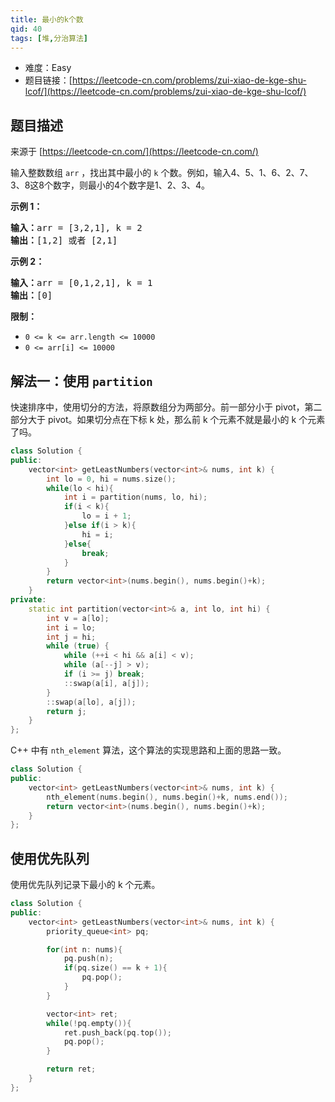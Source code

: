 ```yaml
---
title: 最小的k个数
qid: 40
tags: [堆,分治算法]
---
```



- 难度：Easy
- 题目链接：[https://leetcode-cn.com/problems/zui-xiao-de-kge-shu-lcof/](https://leetcode-cn.com/problems/zui-xiao-de-kge-shu-lcof/)


## 题目描述

来源于 [https://leetcode-cn.com/](https://leetcode-cn.com/)

<p>输入整数数组 <code>arr</code> ，找出其中最小的 <code>k</code> 个数。例如，输入4、5、1、6、2、7、3、8这8个数字，则最小的4个数字是1、2、3、4。</p>



<p><strong>示例 1：</strong></p>

<pre><strong>输入：</strong>arr = [3,2,1], k = 2
<strong>输出：</strong>[1,2] 或者 [2,1]
</pre>

<p><strong>示例 2：</strong></p>

<pre><strong>输入：</strong>arr = [0,1,2,1], k = 1
<strong>输出：</strong>[0]</pre>



<p><strong>限制：</strong></p>

<ul>
	<li><code>0 &lt;= k &lt;= arr.length &lt;= 10000</code></li>
	<li><code>0 &lt;= arr[i]&nbsp;&lt;= 10000</code></li>
</ul>


## 解法一：使用 `partition`

快速排序中，使用切分的方法，将原数组分为两部分。前一部分小于 pivot，第二部分大于 pivot。如果切分点在下标 k 处，那么前 k 个元素不就是最小的 k 个元素了吗。

```c++
class Solution {
public:
    vector<int> getLeastNumbers(vector<int>& nums, int k) {
        int lo = 0, hi = nums.size();
        while(lo < hi){
            int i = partition(nums, lo, hi);
            if(i < k){
                lo = i + 1;
            }else if(i > k){
                hi = i;
            }else{
                break;
            }
        }
        return vector<int>(nums.begin(), nums.begin()+k);
    }
private:
    static int partition(vector<int>& a, int lo, int hi) {
        int v = a[lo];
        int i = lo;
        int j = hi;
        while (true) {
            while (++i < hi && a[i] < v);
            while (a[--j] > v);
            if (i >= j) break;
            ::swap(a[i], a[j]);
        }
        ::swap(a[lo], a[j]);
        return j;
    }
};
```


C++ 中有 `nth_element` 算法，这个算法的实现思路和上面的思路一致。

```c++
class Solution {
public:
    vector<int> getLeastNumbers(vector<int>& nums, int k) {
        nth_element(nums.begin(), nums.begin()+k, nums.end());
        return vector<int>(nums.begin(), nums.begin()+k);
    }
};
```

## 使用优先队列

使用优先队列记录下最小的 k 个元素。

```c++
class Solution {
public:
    vector<int> getLeastNumbers(vector<int>& nums, int k) {
        priority_queue<int> pq;

        for(int n: nums){
            pq.push(n);
            if(pq.size() == k + 1){
                pq.pop();
            }
        }

        vector<int> ret;
        while(!pq.empty()){
            ret.push_back(pq.top());
            pq.pop();
        }

        return ret;
    }
};
```